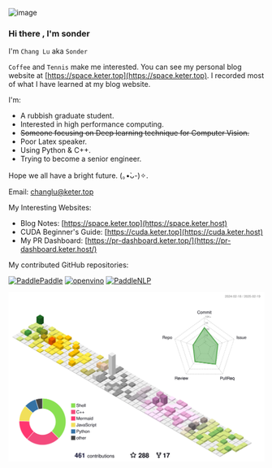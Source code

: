![image](https://github.com/AndSonder/AndSonder/assets/55493212/a39678e7-09de-4b07-8bc9-2621d258efd7)

### Hi there , I'm sonder

I'm `Chang Lu` aka `Sonder`  

`Coffee` and `Tennis` make me interested. You can see my personal blog website at [https://space.keter.top](https://space.keter.top). I recorded most of what I have learned at my blog website.

I'm:

- A rubbish graduate student.
- Interested in high performance computing.
- ~~Someone focusing on Deep learning technique for Computer Vision.~~
- Poor Latex speaker.
- Using Python & C++.
- Trying to become a senior engineer.

Hope we all have a bright future. (｡•̀ᴗ-)✧.

Email: changlu@keter.top

My Interesting Websites:

- Blog Notes: [https://space.keter.top](https://space.keter.host)
- CUDA Beginner's Guide: [https://cuda.keter.top](https://cuda.keter.host)
- My PR Dashboard: [https://pr-dashboard.keter.top/](https://pr-dashboard.keter.host/)

My contributed GitHub repositories:

[![PaddlePaddle](https://github-readme-stats.vercel.app/api/pin/?username=PaddlePaddle&repo=Paddle)](https://github.com/PaddlePaddle/Paddle)
[![openvino](https://github-readme-stats.vercel.app/api/pin/?username=openvinotoolkit&repo=openvino)](https://github.com/openvinotoolkit/openvino)
[![PaddleNLP](https://github-readme-stats.vercel.app/api/pin/?username=PaddlePaddle&repo=PaddleNLP)](https://github.com/PaddlePaddle/PaddleNLP)



 ![](profile-3d-contrib/profile-south-season-animate.svg)

